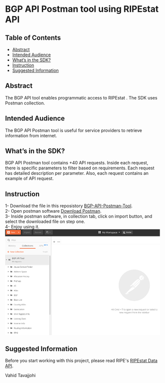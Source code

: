 # BGP API Postman tool using RIPEstat API

## Table of Contents
- [Abstract](#abstract)
- [Intended Audience](#intended-audience)
- [What’s in the SDK?](#whats-in-the-sdk)
- [Instruction](#instruction)
- [Suggested Information](#suggested-information)

## Abstract
The BGP API tool enables programmatic access to RIPEstat . The SDK uses Postman collection.

## Intended Audience
The BGP API Postman tool is useful for service providers to retrieve information from internet.


## What’s in the SDK?

BGP API Postman tool contains +40 API requests. Inside each request, there is specific parameters to filter based on requirements. Each request has detailed description per parameter. Also, each request contains an example of API request.

## Instruction
1- Download the file in this reposistory [BGP-API-Postman-Tool](Postman).\
2- Open postman software [Download Postman](https://www.getpostman.com).\
3- Inside postman software, in collection tab, click on import button, and select the downloaded file on step one.\
4- Enjoy using it.\
![Imported](Postman/Imported%20SDK.png)

## Suggested Information

Before you start working with this project, please read RIPE's [RIPEstat Data API](https://stat.ripe.net/docs/data_api).



Vahid Tavajjohi
